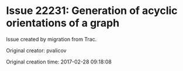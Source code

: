 # Issue 22231: Generation of acyclic orientations of a graph

Issue created by migration from Trac.

Original creator: pvalicov

Original creation time: 2017-02-28 09:18:08



